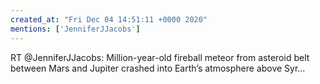 ```yaml
---
created_at: "Fri Dec 04 14:51:11 +0000 2020"
mentions: ['JenniferJJacobs']
---
```


RT @JenniferJJacobs: Million-year-old fireball meteor from asteroid belt between Mars and Jupiter crashed into Earth’s atmosphere above Syr…
